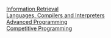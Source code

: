 [Information Retrieval](IR/ir.md)  
[Languages, Compilers and Interpreters](LCI/lci.md)  
[Advanced Programming](AP/ap.md)  
[Competitive Programming](CP/cp.md)  

